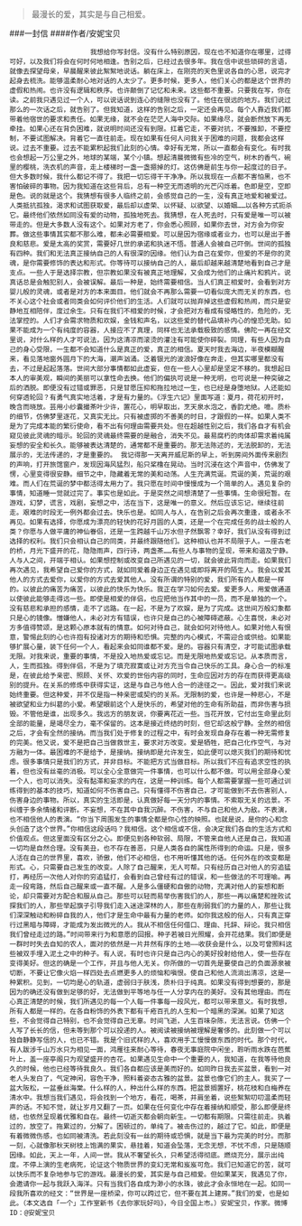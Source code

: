 > 最漫长的爱，其实是与自己相爱。

###一封信
####作者/安妮宝贝

						我想给你写封信。没有什么特别原因，现在也不知道你在哪里，过得可好，以及我们将会在何时何地相逢。告别之后，已经过去很多年。我在信中说些琐碎的言语，就像去探望母亲，早晨醒来彼此絮絮地说话。躺在床上，在刚亮的天色里说各自的心思，说完才起身去梳洗。能够温柔耐心地对话的人太少了。更多时候，更多人，他们关心的都是这个世界的虚假和热闹。也许没有逻辑和秩序。也许颠倒了记忆和未来。这些都不重要。只要我在写，你在读。之前我只遇见过一个人，可以说话说到连心的缝隙也没有了。他住在很远的地方。我们说过那么的一次话之后，就告别了。但我知道，这样的告别之后，一定还会再见。每个人靠近我们都带着他宿世的要求和责任。如果无缘，就不会在茫茫人海中交际。如果缘尽，就会断然放下再无牵挂。如果心还在背负困难，就说明时间还没有到限。扛着它走，不要对抗，不要推卸，不要控制，不要试图解决。背着它一直往前走。现在如果有任何人问我关于困难的问题，我都会这样说。过去不重要。过去不能累积起我们此刻的心情。幸好有无常，所以一直都会有变化。有时我也会想起一万公里之外，地球的某端，某个小镇。想起清晨微微有些冷的空气，树木的香气，碗里的樱桃，洗衣机的声音，走上楼梯时一盏一盏摁掉的灯。这仿佛是前生与你一起度过的日子。但大多数时候，我什么都记不得了。我把一切忘得干干净净。所以我现在一点都不害怕黑，也不害怕破碎的事物。因为我知道在这些背后，总有一种空无而透明的光芒闪烁着。色即是空，空即是色。说的就是这个。我猜想有很多人临终之前，会感觉自己的一生，没有真正地爱和被爱过。人类抵抗孤独，渴求和试图获取爱，最后却以虚荣、以怀疑、以欲望、以婚姻……以各种方式扼杀它。最终他们依然如同没有爱的动物，孤独地死去。我猜想，在人死去时，只有爱是唯一可以被带走的。但是大多数人没有这个。如果对方老了，你会悉心照顾，如果你去世，对方会为你安葬。做这些事情其实都不那么难，都未必需要相爱。可以是因为宿缘或者业力，也可以是出于善良和慈悲。爱是太高的奖赏，需要好几世的承诺和执迷不悟。普通人会被自己吓倒。世间的孤独有四种。我们和无法真正接纳自己的人有很深的因缘。他们认为自己在爱你，但爱的不是你的灵魂，是你需要修饰的表达和形式。你等待可以接纳自己的人，最后却越来越清楚地看到自己才是支点。一些人于是选择宗教，但宗教如果没有被真正地理解，又会成为他们的止痛片和鸦片。说真话总是会触犯别人，会被误解。最后一种是，始终需要相信。当人们真正相爱时，会看到对方婴儿般的灵魂，或者是对方的本来面目。他们就会不再那么需要一切看似庞大而无关的东西，也不关心这个社会或者同类会如何评价他们的生活。人们就可以抛弃掉这些虚假和热闹，而只是安静地互相陪伴，度过余生。只有在我们不相爱的时候，才会把对方看成有侵略性的，危险的，无法掌控的。人们才会需求物质和欢娱，金钱和声名，以这些爱的替代品填补内心的惶恐无助。如果不能成为一个有纯度的容器，人接应不了真理，同样也无法承载极致的感情。佛陀一再在经文里说，对什么样的人才可说法，因为这清凉而滚烫的灌注有可能使你碎裂。同理，有些人因为自己的身心受限，一生都不会知道什么是真正的爱，真正的相信。夏天时我去海边，半夜模糊醒来，看见落地窗外圆月下的大海，潮声汹涌。泛着银光的波浪好像在奔走，但其实哪里都没有去，不过是起起落落。世间大部分事情都如此虚妄，但在一些人心里却是坚定不移的。我想起日本人的审美观，瞬间的美丽可以拿性命去换。他们的偏执可说是一种无明，也可说是一种突破之后的洒脱。即便没有过错或罪恶，只是甘愿压抑和拖拉地过一生，也已经是身堕地狱。人还能如何穿透轮回？有勇气真实地活着，才是有力量的。《浮生六记》里面写道：夏月，荷花初开时，晚含而晓放。芸用小纱囊撮茶叶少许，置花心，明早取出，烹天泉水泡之，香韵尤绝。噫。质朴的细节，仿佛梦里逐花，又真实无比。只有被虚掷的不善美的时日，才跟假的一样。如果人类不是为了完成本能的繁衍使命，看不出有何理由需要共处。但在超越性别之后，我们各自才有机会窥见彼此灵魂的暗示。轮回的灵魂最终需要的是融合，消失不见。最易腐朽的肉体却需求着纯属妄想的安全和长久。能够被表达清楚的，通常都不是重要的。那无法陈述的，无法脱卸的，无法展示的，无法传递的，才是重要的。 我记得那一天离开威尼斯的早上，听到房间外面传来剧烈的声响，打开旅馆窗户，发现因海风猛烈，船只桨橹在晃动。当时沉浸在这个声音中，仿佛发了愣，心里变得很安静。细节之中，隐藏着无常的美和动荡。人生充满荒诞。荒诞的美，荒诞的艰难。而人们在荒诞的梦中都活得太用力了。我只愿在时间中慢慢成为一个简单的人。遇见复杂的事情，知道睡一觉就过完了。事实也是如此。于是突然之间想清楚了一些事情。生命很短暂。在游戏，幻梦，谎言，戏剧，妄想之中，活在当下，这是唯一的意义。然后应该忘记，继续往前走。艰难的时段无一例外都会过去。快乐也是。如同人与人，在告别之后会再次重逢，或者永不再见。如果有选择，你愿成为漂亮的轻快的花好月圆的人类，还是一个在完成任务的战士般的人类？你愿与人做平庸的神仙眷侣，还是一生跨越千山万水但孑然飘零？幸好，我们从没有得到过选择的权利。我们只会相认自己的同类，并最终跟随他们。这种相认也并不局限于人。一座古老的桥，月光下盛开的花，隐隐雨声，四行诗，两盏茶……有些人与事物的呈现，带来和谐及宁静。人与人之间，开端于相认。如果想控制或改变自己所遇见的一切，就会彼此背向而走。如果我们再次遇见，我希望自己爱你的方式，就如同爱着身边正在遇见或即将离开的陌生人。我会以爱其他人的方式去爱你，以爱你的方式去爱其他人。没有所谓的特别的爱，我们所有的人都是一样的。以彼此的痛苦为痛苦，以彼此的快乐为快乐。我正在学习如何去爱。爱更多人，用爱做通道以使彼此能够走得远一些。即使是相爱的伴侣，也应把他当作其中的一员，而不是单独的一个。没有慈悲和承担的感情，走不了远路。在一起，不是为了欢娱，是为了完成。这世间万般幻象都只是心的镜像。憎嫌他人，未必对方有错误，也许只是自己的心被障碍遮蔽。心生喜悦，未必对方多值得赞颂，是这颗心原本就有的情意。如何对待自己，就会如何对待他人。如果对他人有恨意，警惕此刻的心也许抱有投诸对方的期待和恐惧。完整的内心模式，不需迎合或供给。如果能够扩展心量，装下任何一个人，看起来会如同谁都不爱。是的。容器只有清空，才可能试图承载无限。对我来说，重要的事情，不是投入地热爱或忘记。而是无限地热爱或忘记。从本质而言，人，生而孤独。得到伴侣，不是为了填充寂寞或让对方充当令自己快乐的工具。身心合一的标准是，在彼此给予亲密、照顾、关怀、欢爱的世俗内容的同时，生命应因对方的存在而获得更高级别的提升。在关系的修炼中获得实证，这是与自己与他人合一的途径之一。因此，爱对我们来说始终重要。但这种爱，并不仅是指一种亲密或契约的关系。无限制的爱，也许是一种悲心，不是被欲望和业力纠葛的小爱。希望眼前这个人是快乐的，希望对他的生命有所助益，而非伤害与损毁。不管他是谁，出现多久。我远方的朋友说，你要离花近一些。当花开放，它付出生命里此刻全部的能量，是竭尽全力，毫不保留的。这本是接近终结的时刻，但它却这般宁静。全然的相信之后，才会有全然的接纳。而当我们处于修复的过程之中，有时会发现自身存在着一种无需修复的完美。他又说，爱不是把自己当做救世主，要求对方改变。爱是牺牲，把自己化作空气，与对方融为一体。最困难的不是给予，是接纳。接纳即是允许发生，如此便可以熄灭我们的期待和忧虑。很多事情只是我们的方式，并非目标。不能把方式当做目标。所以我们不应有追求空性的执着，但也没有丝毫的消极。可以全心全意做完一件事情，也可以什么都不做。可以用全部身心爱一个人，也可以消失。没有黏滞和妄求的内在，这是一种训练。每个人都需要掌握一些可通过训练得到的基本的技巧，知道如何不伤害自己。只有懂得不伤害自己，才可能做到不去伤害别人，伤害身边的事物。所以，真实的生活即是，认真做好每一天分内的事情。不索取无关的远景。不纠缠于多余情绪和评断。不妄想，不在其中自我沉醉。不伤害，不与自己和他人为敌。不表演，也不相信他人的表演。“你当下周围发生的事情全都是你心性的映照。也就是说，是你的心和念头创造了这个世界。”你相信这段话吗？我相信。这个相信或不信，会决定我们各自的生活方式和价值观点。但这里面没有区分之心。即便见到各种软弱、局限，不管来自他人还是自己，我知道一切均是自然合理。没有美丑，也不存在善恶，只是人类各自的属性所得到的命运。只是，很多人活在自己的世界里，喜欢，骄傲，他们不必相信，也不用听懂其他的话。任何外在的改变都是形式。心，只需要自己发生的改变。人除了自己醒来，无人可帮。只有经历自己对他人的穷追猛打，再经历一次他人对你的穷追猛打，会看到自己曾经有过的错误，和一些做法的不可理喻。再走一段弯路，然后自己醒来或一直不醒。人是多么僵硬和自傲的动物，充满对他人的妄想和断论，却只需要对方配合和服从自己。那些可以轻而易举伤害我们的人，那些一再以痛楚和挫败试探我们的人，那些举起旗子引导我们走入迷途深林的人，那些在削弱我们的力量的人，那些让我们深深触动和粉碎自我的人，他们才是生命中最有力量的老师。如你我这般的俗人，只有真正穿行过黑暗与障碍，才能成为发出微光的人。我从不相信任何借口、理由、托辞、辩论。我只相信我们曾经走过的路。”时间带来行为和意愿的回报。种子若被日光照耀，会开花结果。我们即便是一群时时失去自知的农人，面对的依然是一片井然有序的土地——收获会是什么，以及可曾照料这些被双手埋入泥土之中的种子。有人说，有时也许只是自己内心的美好投射给他人，使一些存在变得美好。但这的确是一个工作，并且与他人无关。你所做的一切首先是要使自己的负面源泉被切断，不要让它像火焰一样四处去点燃更多人的烦恼和嗔恨。使自己和他人流淌出清凉，这是一种累积。见到，一切均是心的轨道，虚弱归于肤浅，质朴归于纯真。如果没有得到想要的，那是因为的确还没有做到足够的好，无法做到平等地与任一人分享内在的美好。没有其他理由。而在心真正清楚的时候，我们所遇见的每一个人每一件事每一段风光，都可以带来意义。有时我想，所有人都是一样的。在各自粉饰的外表下都有千疮百孔的人生和一个暗黑的深渊。如果了知这些，不会觉得自己特别，也不会觉得自己无辜。时间飞逝，人生百味杂陈，无法言说。仿佛一个人写了长长的信，但未等到那个可以投递的人。被阅读被接纳被理解是奢侈的。此刻做一个可以独自静静写信的人，也已不错。我是个旧式样的人，喜欢用手工慢慢做东西的时代。那个时代，有人跋涉千山万水只为相见一面，鸿雁往来耐心等待，春夜无事庭院中闲坐，聆听雨水跌在芭蕉叶上，盖一座亭阁只为观望盛开的杏花。如果遇见生命中一个重要的人，我知道，在我等待他良久的时候，他也已经等待我良久。我们各自都应该是美而好的。如同昨日我去买盆景，看到一对老人头发白了，气定神闲，容色干净，照料着姿态古雅的盆景。盆景也像它们的主人。我买了一盆大阪松，一盆垂丝海棠。什么样的人，种出什么样的东西。把盆景搁置好，桃花枝和白梅养在清水中。我想当我们遇见，将会找到一个地方，看花，喝茶，并肩坐着，说些絮絮叨叨温柔而轻声的话。不知不觉，就让岁月又翻了一页。如果在任何变化中存在着接纳和顺受，那么即便是终结，也依然呈现着优雅和自在。最终一切逝灭都会朝向新生。一切都有期限。只需往前走。执着过的，放空了。拖累过的，分解了。困顿过的，单纯了。被击伤过的，越过了它。如此，即便是有着微微伤感，也如同被清洗。若此刻没有一丝的期待或恐惧，就是当下最为完美的时分。而那一刻，心就像那秋天树枝上饱满的果实，悬挂着，知道会坠落，无念无想，不忧不虑，只是随顺因缘。如此，天上一年，人间一世。我从不奢望长久，只希望活得彻底。燃烧充分，展示出纯度。不停上演的生老病死，论证这个物质世界的变幻无常和岌岌可危。我们已知道它的苦，就可以快乐而不复杂地参与它的游戏。最漫长的爱，其实是与自己相爱。但如果某天，我遇见了你，会邀请你一起与我跃入海洋。只有当我们各自成为渺小的水珠，彼此才会永恒地在一起。如同一段我所喜欢的经文：“世界是一座桥梁，你可以跨过它，但不要在其上建房。”我们的爱，也是如此。（本文选自「一个」工作室新书《去你家玩好吗》，今日全国上市。）安妮宝贝，作家。微博ID：@安妮宝贝 